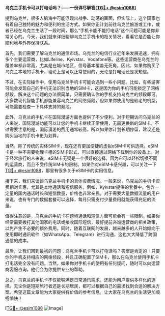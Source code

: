 **乌克兰手机卡可以打电话吗？——一份详尽解答[[TG💪+ @esim1088](https://t.me/s/esim1088)]**

提到乌克兰，很多人脑海中可能浮现出战争、动荡的画面，但实际上，这个国家也有着自己独特的魅力和便利的生活方式。如果你正计划前往乌克兰旅游或工作，或者已经在乌克兰生活了一段时间，那么“手机卡能不能打电话”这个问题可能是你非常关心的。今天，我们就来详细聊聊乌克兰手机卡的相关情况，看看它是否能让你顺利地与外界保持联系。

首先，我们需要了解乌克兰的通信市场。乌克兰的电信行业近年来发展迅速，拥有多个主要运营商，比如Lifeline、Kyivstar、Vodafone等。这些运营商在乌克兰的覆盖率都非常高，尤其是在城市地区，信号基本覆盖无死角。因此，如果你购买了乌克兰本地的手机卡，理论上是可以正常使用的，无论是打电话还是发短信。

不过，在实际操作中，使用乌克兰手机卡可能会遇到一些小问题。比如，有些游客可能会发现自己的手机无法识别当地的SIM卡，这是因为你的手机可能锁定了网络频段。解决这个问题的办法很简单，只需要确认你的手机支持乌克兰的频段即可。大多数现代智能手机都能兼容乌克兰的网络频段，但如果你使用的是较老的机型，可能需要检查一下具体支持的频段。

此外，乌克兰的手机卡在国际漫游方面也提供了不少便利。对于短期访问乌克兰的人来说，国际漫游功能可以让您的手机卡继续正常使用，无需更换新的SIM卡。不过需要注意的是，国际漫游的费用通常较高，所以如果你计划长期停留，建议还是购买当地的手机卡更为划算。

当然，除了传统的实体SIM卡，现在还有更加便捷的虚拟eSIM卡可供选择。eSIM卡是一种不需要物理卡槽的SIM卡形式，可以直接通过网络下载到你的设备上。对于经常旅行的人来说，eSIM卡无疑是一个很好的选择，因为它可以轻松切换不同的运营商，而且不受传统SIM卡的限制。如果你对eSIM卡感兴趣，可以关注一下[TG💪+ @esim1088](https://t.me/s/esim1088)，那里有很多关于eSIM卡的实用信息。

接下来，我们来谈谈乌克兰手机卡的具体资费情况。一般来说，乌克兰的手机卡资费相对实惠，尤其是本地通话和短信服务。例如，Kyivstar提供的套餐中，包含一定量的国内通话时长和短信数量，价格也非常亲民。对于需要大量数据流量的用户来说，也有专门的数据套餐可以选择，每月只需支付少量费用就能获得充足的流量。

值得注意的是，乌克兰的手机卡在跨境通话和短信方面可能会有一些限制。如果你经常需要拨打其他国家的电话或接收国际短信，最好提前咨询运营商的相关政策，以免产生不必要的额外费用。同时，随着互联网的发展，越来越多的人开始倾向于使用即时通讯软件（如WhatsApp、Telegram）进行沟通，这也大大降低了跨国通信的成本。

最后，让我们回到最初的问题：乌克兰手机卡可以打电话吗？答案是肯定的！只要你的手机支持相应的网络频段，并且正确配置了SIM卡，那么在乌克兰使用手机卡打电话完全没有问题。当然，如果你对手机卡的使用有任何疑问，随时可以向运营商客服咨询，他们会为你提供专业的帮助。

总之，乌克兰的手机卡不仅能够满足日常通讯需求，还能为用户提供多样化的选择。无论你是短期旅行者还是长期居民，都可以根据自己的需求找到合适的解决方案。希望这篇文章能为大家提供有价值的参考信息，让大家在乌克兰的生活更加顺畅愉快！

[[TG💪+ @esim1088](https://t.me/s/esim1088) ![Image](https://i.postimg.cc/4NQfJmqS/Snipaste-2025-05-13-00-14-12.png)]